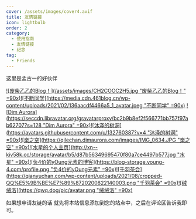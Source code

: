 ```yaml
---
cover: /assets/images/cover4.avif
title: 友情链接
icon: lightbulb
order: 2
category:
  - 使用指南
  - 友情链接
  - 纪念
tag:
  - Friends
---
```


这里是孟古一的好伙伴

[![废柴乙乙的Blog！](/assets/images/CH2COOC2H5.jpg "废柴乙乙的Blog！" =90x)](https://echiru.top/)[![不断同学](https://media.cdn.461blog.cn/wp-content/uploads/2021/02/136aacdf4466a5_1_avatar.jpeg "不断同学" =90x)](https://www.461blog.cn/) [![Dim Aurora](https://seccdn.libravatar.org/gravatarproxy/bc2b9b8ef2f566771bb757f97ab62707?s=128 "Dim Aurora" =90x)](https://www.dimaurora.com/)[![沐泽的树洞](https://avatars.githubusercontent.com/u/132760387?v=4 "沐泽的树洞" =90x)](https://zelihole.github.io/)[![楽之空](https://qilechan.dimaurora.com/images/IMG_0634.JPG "楽之空" =90x)](https://qilechan.dimaurora.com/)[![水星的个人主页](http://xn--kiv58k.cc/storage/avatar/b5/d87b56349695470f80a7ce4497b577.jpg "水星" =90x)](http://xn--kiv58k.cc)[![负4价的yOung元素的博客](https://blog-storage.young-4.com/profile.png "负4价的yOung元素" =90x)](https://blog.young-4.com)[![千羽茶会](https://qianyuchan.com/wp-content/uploads/2021/08/cropped-QQ%E5%9B%BE%E7%89%8720200822140003.png "千羽茶会" =90x)](https://qianyuchan.com/)[![绒绒洛](https://qwq.dog/pic/avatar.png "绒绒洛" =90x)](https://qwq.dog)



如果想申请友链的话
就先将本站信息添加到您的站点中，之后在评论区告诉我即可。
